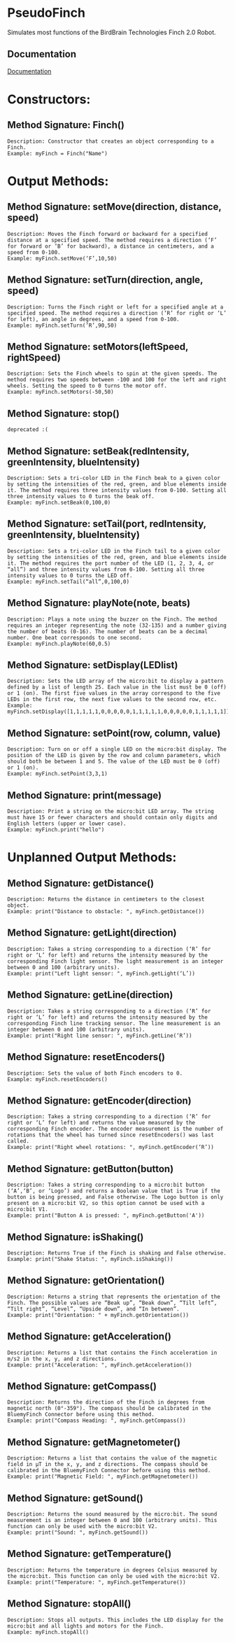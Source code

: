 
# PseudoFinch

Simulates most functions of the BirdBrain Technologies Finch 2.0 Robot.


## Documentation

[Documentation](https://quarksay.github.io/PseudoFinch/)

# Constructors: 
## Method Signature: Finch()
    Description: Constructor that creates an object corresponding to a Finch.
    Example: myFinch = Finch("Name")

# Output Methods: 

## Method Signature: setMove(direction, distance, speed)
    Description: Moves the Finch forward or backward for a specified distance at a specified speed. The method requires a direction (‘F’ for forward or ‘B’ for backward), a distance in centimeters, and a speed from 0-100.
    Example: myFinch.setMove(‘F’,10,50)

## Method Signature: setTurn(direction, angle, speed)
    Description: Turns the Finch right or left for a specified angle at a specified speed. The method requires a direction (‘R’ for right or ‘L’ for left), an angle in degrees, and a speed from 0-100.
    Example: myFinch.setTurn(‘R’,90,50)

## Method Signature: setMotors(leftSpeed, rightSpeed)
    Description: Sets the Finch wheels to spin at the given speeds. The method requires two speeds between -100 and 100 for the left and right wheels. Setting the speed to 0 turns the motor off.
    Example: myFinch.setMotors(-50,50)

## Method Signature: stop()
    deprecated :(

## Method Signature: setBeak(redIntensity, greenIntensity, blueIntensity)
    Description: Sets a tri-color LED in the Finch beak to a given color by setting the intensities of the red, green, and blue elements inside it. The method requires three intensity values from 0-100. Setting all three intensity values to 0 turns the beak off.
    Example: myFinch.setBeak(0,100,0)

## Method Signature: setTail(port, redIntensity, greenIntensity, blueIntensity)
    Description: Sets a tri-color LED in the Finch tail to a given color by setting the intensities of the red, green, and blue elements inside it. The method requires the port number of the LED (1, 2, 3, 4, or “all”) and three intensity values from 0-100. Setting all three intensity values to 0 turns the LED off.
    Example: myFinch.setTail(“all”,0,100,0)

## Method Signature: playNote(note, beats)
    Description: Plays a note using the buzzer on the Finch. The method requires an integer representing the note (32-135) and a number giving the number of beats (0-16). The number of beats can be a decimal number. One beat corresponds to one second.
    Example: myFinch.playNote(60,0.5)

## Method Signature: setDisplay(LEDlist)
    Description: Sets the LED array of the micro:bit to display a pattern defined by a list of length 25. Each value in the list must be 0 (off) or 1 (on). The first five values in the array correspond to the five LEDs in the first row, the next five values to the second row, etc.
    Example: myFinch.setDisplay([1,1,1,1,1,0,0,0,0,0,1,1,1,1,1,0,0,0,0,0,1,1,1,1,1])

## Method Signature: setPoint(row, column, value)
    Description: Turn on or off a single LED on the micro:bit display. The position of the LED is given by the row and column parameters, which should both be between 1 and 5. The value of the LED must be 0 (off) or 1 (on).
    Example: myFinch.setPoint(3,3,1)

## Method Signature: print(message)
    Description: Print a string on the micro:bit LED array. The string must have 15 or fewer characters and should contain only digits and English letters (upper or lower case).
    Example: myFinch.print("hello")


# Unplanned Output Methods: 

 ## Method Signature: getDistance()
    Description: Returns the distance in centimeters to the closest object.
    Example: print("Distance to obstacle: ", myFinch.getDistance())

## Method Signature: getLight(direction)
    Description: Takes a string corresponding to a direction (‘R’ for right or ‘L’ for left) and returns the intensity measured by the corresponding Finch light sensor. The light measurement is an integer between 0 and 100 (arbitrary units).
    Example: print("Left light sensor: ", myFinch.getLight(‘L’))

## Method Signature: getLine(direction)
    Description: Takes a string corresponding to a direction (‘R’ for right or ‘L’ for left) and returns the intensity measured by the corresponding Finch line tracking sensor. The line measurement is an integer between 0 and 100 (arbitrary units).
    Example: print("Right line sensor: ", myFinch.getLine(‘R’))

## Method Signature: resetEncoders()
    Description: Sets the value of both Finch encoders to 0.
    Example: myFinch.resetEncoders()

## Method Signature: getEncoder(direction)
    Description: Takes a string corresponding to a direction (‘R’ for right or ‘L’ for left) and returns the value measured by the corresponding Finch encoder. The encoder measurement is the number of rotations that the wheel has turned since resetEncoders() was last called.
    Example: print("Right wheel rotations: ", myFinch.getEncoder(‘R’))

## Method Signature: getButton(button)
    Description: Takes a string corresponding to a micro:bit button (‘A’,‘B’, or ‘Logo’) and returns a Boolean value that is True if the button is being pressed, and False otherwise. The Logo button is only present on a micro:bit V2, so this option cannot be used with a micro:bit V1.
    Example: print("Button A is pressed: ", myFinch.getButton('A'))

## Method Signature: isShaking()
    Description: Returns True if the Finch is shaking and False otherwise.
    Example: print("Shake Status: ", myFinch.isShaking())

## Method Signature: getOrientation()
    Description: Returns a string that represents the orientation of the Finch. The possible values are “Beak up”, “Beak down”, “Tilt left”, “Tilt right”, “Level”, “Upside down”, and “In between”.
    Example: print("Orientation: " + myFinch.getOrientation())

## Method Signature: getAcceleration()
    Description: Returns a list that contains the Finch acceleration in m/s2 in the x, y, and z directions.
    Example: print("Acceleration: ", myFinch.getAcceleration())

## Method Signature: getCompass()
    Description: Returns the direction of the Finch in degrees from magnetic north (0°-359°). The compass should be calibrated in the BluemyFinch Connector before using this method.
    Example: print("Compass Heading: ", myFinch.getCompass())

## Method Signature: getMagnetometer()
    Description: Returns a list that contains the value of the magnetic field in µT in the x, y, and z directions. The compass should be calibrated in the BluemyFinch Connector before using this method.
    Example: print("Magnetic Field: ", myFinch.getMagnetometer())

## Method Signature: getSound()
    Description: Returns the sound measured by the micro:bit. The sound measurement is an integer between 0 and 100 (arbitrary units). This function can only be used with the micro:bit V2.
    Example: print("Sound: ", myFinch.getSound())

## Method Signature: getTemperature()
    Description: Returns the temperature in degrees Celsius measured by the micro:bit. This function can only be used with the micro:bit V2.
    Example: print("Temperature: ", myFinch.getTemperature())

## Method Signature: stopAll()
    Description: Stops all outputs. This includes the LED display for the micro:bit and all lights and motors for the Finch.
    Example: myFinch.stopAll()
